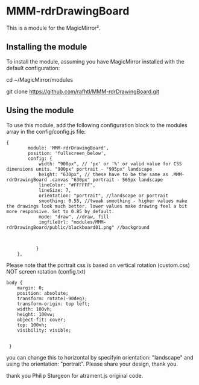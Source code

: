 # MMM-rdrDrawingBoard

This is a module for the MagicMirror².


## Installing the module

To install the module, assuming you have MagicMirror installed with the default configuration:

cd ~/MagicMirror/modules

git clone https://github.com/rafhtl/MMM-rdrDrawingBoard.git

## Using the module

To use this module, add the following configuration block to the modules array in the config/config.js file:
```
{
        module: 'MMM-rdrDrawingBoard',
        position: 'fullscreen_below',
        config: {
            width: "900px", // 'px' or '%' or valid value for CSS dimensions units. "900px" portrait - "995px" landscape
            height: "630px", // these have to be the same as .MMM-rdrDrawingBoard .canvas "630px" portrait - 565px landscape
            lineColor: "#FFFFFF",
            lineSize: 7,
            orientation: "portrait", //landscape or portrait
            smoothing: 0.55, //tweak smoothing - higher values make the drawings look much better, lower values make drawing feel a bit more responsive. Set to 0.85 by default.
            mode: "draw", //draw, fill
            imgfileUrl: "modules/MMM-rdrDrawingBoard/public/blackboard01.png" //background

            

           }
    },
   ```

Please note that the portrait css is based on vertical rotation (custom.css) NOT screen rotation (config.txt)

```
body {
	margin: 0;
	position: absolute;
 	transform: rotate(-90deg);
 	transform-origin: top left; 
	width: 100vh;
	height: 100vw;
	object-fit: cover;
	top: 100vh;
    visibility: visible;  
    
    
 }
```
 
you can change this to horizontal by  specifyin orientation: "landscape" and using the orientation: "portrait". Please share your design, thank you.

thank you Philip Sturgeon for atrament.js original code.
